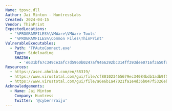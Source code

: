 ```yaml
---
Name: tpsvc.dll
Author: Jai Minton - HuntressLabs
Created: 2024-04-15
Vendor: ThinPrint
ExpectedLocations:
  - '%PROGRAMFILES%\VMWare\VMWare Tools'
  - '%PROGRAMFILES%\Common Files\ThinPrint'
VulnerableExecutables:
  - Path: 'TPAutoConnect.exe'
    Type: Sideloading
    SHA256:
      - 'e631bf67c349ce3afc7d5960b0247af9466292bc314ff393dee0716f3a50fd5f'
Resources:
  - https://asec.ahnlab.com/en/58319/
  - https://www.virustotal.com/gui/file/cf801023465679ec34084bdb1adb9f54b2fc3130925a4b8fdc10b11639b4a7cd
  - https://www.virustotal.com/gui/file/a6e6b1a47021fa1e4d36b047f5326eb04d5f545907fc6ac3730162a07cc792ff
Acknowledgements:
  - Name: Jai Minton
    Company: Huntress
    Twitter: '@cyberrraiju'
---
```


